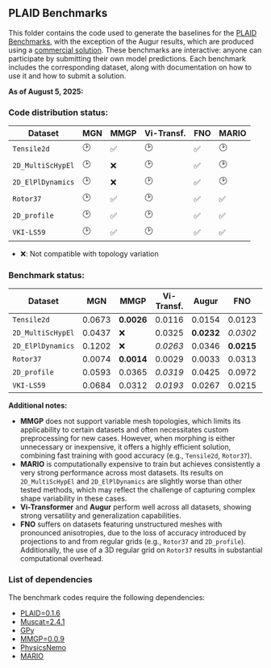 ## PLAID Benchmarks

This folder contains the code used to generate the baselines for the [PLAID Benchmarks](https://huggingface.co/PLAIDcompetitions), with the exception of the Augur results, which are produced using a [commercial solution](https://augurco.fr/). These benchmarks are interactive: anyone can participate by submitting their own model predictions. Each benchmark includes the corresponding dataset, along with documentation on how to use it and how to submit a solution.

**As of August 5, 2025:**

### Code distribution status:
| Dataset           | MGN | MMGP | Vi-Transf. | FNO | MARIO |
|-------------------|-----|------|------------|-------|-------|
| `Tensile2d`       | 🕑  |  ✅  |   🕑     |  ✅  |  🕑  |
| `2D_MultiScHypEl` | 🕑  |  ❌  |   🕑     |  ✅  |  🕑  |
| `2D_ElPlDynamics` | 🕑  |  ❌  |   🕑     |  ✅  |  🕑  |
| `Rotor37`         | 🕑  |  ✅  |   🕑     |  ✅  |  ✅  |
| `2D_profile`      | 🕑  |  ✅  |   🕑     |  ✅  |  ✅  |
| `VKI-LS59`        | 🕑  |  ✅  |   🕑     |  ✅  |  ✅  |
- ❌: Not compatible with topology variation

<!-- We thank the reviewer for their encouraging feedback and for responding early in the discussion period. This gave us both the opportunity and the motivation to complete the remaining work in time to provide a full response before the end of the discussion phase. As a result, we were able to finalize the benchmark table and release the code online. To improve reproducibility and alignment with common practice in the Neural Operator literature, we replaced DAFNO with the more widely cited FNO model, using the high-quality implementation available in NVIDIA’s PhysicsNemo library.

We believe this additional work fully addresses points W1 and W2 raised in the initial review. The updated table is shown below (displaying only the `total_error`), and each entry corresponds to a submission that can be consulted on the Hugging Face interactive benchmarks. The code to reproduce these results (excluding **Augur**, which relies on a commercial solution and cannot be open-sourced) is available in the `benchmarks` folder of the PLAID repository. -->



### Benchmark status:
| Dataset           | MGN | MMGP | Vi-Transf. | Augur | FNO | MARIO |
|-------------------|-----|------|------------|-------|-------|-------|
| `Tensile2d`       | 0.0673  |  **0.0026**  |   0.0116     |  0.0154   |  0.0123  |  *0.0038*  |
| `2D_MultiScHypEl` | 0.0437  |  ❌  |   0.0325     |  **0.0232**   |   *0.0302*  |  0.0573  |
| `2D_ElPlDynamics` | 0.1202  |  ❌  |   *0.0263*     |  0.0346    |  **0.0215**  |  0.0742  |
| `Rotor37`         | 0.0074  |  **0.0014**  |   0.0029     |  0.0033   |   0.0313  |  *0.0017*  |
| `2D_profile`      | 0.0593  |  0.0365  |   *0.0319*     |  0.0425   |  0.0972  |  **0.0307**  |
| `VKI-LS59`        | 0.0684  |  0.0312  |   *0.0193*     |  0.0267    |   0.0215  |  **0.0124**  |

**Additional notes:**
- **MMGP** does not support variable mesh topologies, which limits its applicability to certain datasets and often necessitates custom preprocessing for new cases. However, when morphing is either unnecessary or inexpensive, it offers a highly efficient solution, combining fast training with good accuracy (e.g., `Tensile2d`, `Rotor37`).
- **MARIO** is computationally expensive to train but achieves consistently a very strong performance across most datasets. Its results on `2D_MultiScHypEl` and `2D_ElPlDynamics` are slightly worse than other tested methods, which may reflect the challenge of capturing complex shape variability in these cases.
- **Vi-Transformer** and **Augur** perform well across all datasets, showing strong versatility and generalization capabilities.
- **FNO** suffers on datasets featuring unstructured meshes with pronounced anisotropies, due to the loss of accuracy introduced by projections to and from regular grids (e.g., `Rotor37` and `2D_profile`). Additionally, the use of a 3D regular grid on `Rotor37` results in substantial computational overhead.


### List of dependencies

The benchmark codes require the following dependencies:
- [PLAID=0.1.6](https://github.com/PLAID-lib/plaid)
- [Muscat=2.4.1](https://gitlab.com/drti/muscat)
- [GPy](https://github.com/SheffieldML/GPy)
- [MMGP=0.0.9](https://gitlab.com/drti/mmgp)
- [PhysicsNemo](https://github.com/NVIDIA/physicsnemo)
- [MARIO](https://github.com/giovannicatalani/MARIO)



<!-- Longuer version (not a good idea, imho)

We would like to apologize for the confusing presentation and lack of clear distinction in our rebuttal between “work in progress” and the intended outlook for this project. By “work in progress,” we meant that the benchmark table would be completed for the camera-ready version, and that all code necessary to reproduce the baseline results would be made publicly available in the PLAID repository — with the exception of Augur, which relies on a commercial solution and cannot be open-sourced. Most of the relevant code was already implemented at the time of our rebuttal. The two additional time-dependent datasets — crack propagation in structural mechanics and unsteady turbulent CFD simulations — were meant as future extensions of our work. They were not mentioned in the initial submission and were intended as part of the broader outlook rather than ongoing benchmarks.

We thank the reviewer for their encouraging feedback and for responding early in the discussion period. This gave us both the opportunity and the motivation to complete the remaining work in time to provide a full response before the end of the discussion phase. As a result, we were able to finalize the benchmark table and release the code online.

We believe this additional work fully addresses points W1 and W2 raised in the initial review. The updated table is shown below (displaying only the `total_error`), and each entry corresponds to a submission that can be consulted on the Hugging Face interactive benchmarks. The code to reproduce these results (excluding **Augur**) is available in the `benchmarks` folder of the PLAID repository. -->


<!-- We thank the reviewer for their encouraging feedback and for responding early in the discussion period. This gave us both the motivation and the opportunity to finalize and release the remaining components of the benchmark. The codebase was already largely prepared, and we had been actively working on completing the benchmark. This allowed us to finalize the benchmark table and release the corresponding code online within the discussion window.

To improve reproducibility and alignment with common practice in the Neural Operator literature, we replaced DAFNO with the more widely cited FNO model, using the high-quality implementation from NVIDIA’s PhysicsNemo library.

We believe this additional work fully addresses points W1 and W2 raised in the initial review. The updated table is shown below (displaying only the `total_error`), and each entry corresponds to a submission that can be consulted on the Hugging Face interactive benchmarks. The code to reproduce these results (excluding **Augur**, which relies on a commercial solution and cannot be open-sourced) is available in the `benchmarks` folder of the PLAID repository. -->


<!-- | Dataset           | MGN | MMGP | Vi-Transf. | Augur | FNO | MARIO |
|-------------------|-----|------|------------|-------|-------|-------|
| `Tensile2d`       | 🔵  |  🔵  |   🔵     |  🔵   |   ✅  |  ✅  |
| `2D_MultiScHypEl` | 🔵  |  ❌  |   🔵     |  🔵   |   ✅  |  ✅  |
| `2D_ElPlDynamics` | 🕑  |  ❌  |   🕑     |  🕑    |  🔵  |  🕑  |
| `Rotor37`         | 🔵  |  🔵  |   🔵     |  🔵   |   ✅  |  ✅  |
| `2D_profile`      | 🔵  |  🔵  |   🔵     |  ✅   |   ✅  |  ✅  |
| `VKI-LS59`        | 🔵  |  🔵  |   🔵     |  🔵   |   ✅  |  🔵  |
- 🔵: Present in initial submission
- ✅: Added post-submission on Hugging Face
- ❌: Not compatible with topology variation
  -->
